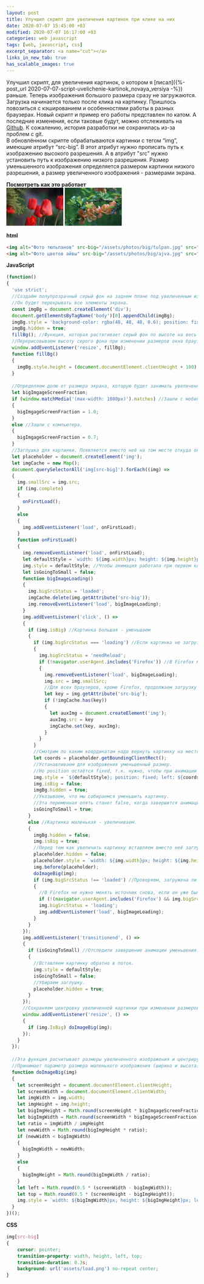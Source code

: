 ```yaml
---
layout: post
title: Улучшил скрипт для увеличения картинок при клике на них
date: 2020-07-07 15:45:00 +03
modified: 2020-07-07 16:17:00 +03
categories: web javascript
tags: [web, javascript, css]
excerpt_separator: <a name="cut"></a>
links_in_new_tab: true
has_scalable_images: true
---
```

Улучшил скрипт, для увеличения картинок, о котором я [писал]({%- post_url 2020-07-07-script-uvelichenie-kartinok_novaya_versiya -%}) раньше. Теперь изображения большого размера сразу не загружаются. Загрузка начинается только после клика на картинку. Пришлось повозиться с кэшированием и особенностями работы в разных браузерах. Новый скрипт и пример его работы представлен по катом. А последние изменения, если таковые будут, можно отслеживать на [Github](https://github.com/Mendeo/image_enlarger). К сожалению, история разработки не сохранилась из-за проблем с git.  
В обновлённом скрипте обрабатываются картинки с тегом “img”, имеющие атрибут “src-big”. В этот атрибут нужно прописать путь к изображению высокого разрешения. А в атрибут "src" нужно установить путь к изображению низкого разрешения. Размер уменьшенного изображения определяется размером картинки низкого разрешения, а размер увеличенного изображения - размерами экрана.

<a name="cut"></a>
**Посмотреть как это работает**  
<img alt="Фото тюльпанов" src-big1="/assets/photos/big/tulpan.jpg" src="/assets/photos/small/tulpan.jpg">
<img alt="Фото цветов айвы" src-big1="/assets/photos/big/ajva.jpg" src="/assets/photos/small/ajva.jpg">

**html**  

```html
<img alt="Фото тюльпанов" src-big="/assets/photos/big/tulpan.jpg" src="/assets/photos/small/tulpan.jpg">
<img alt="Фото цветов айвы" src-big="/assets/photos/big/ajva.jpg" src="/assets/photos/small/ajva.jpg">
```

**JavaScript**  

```javascript
(function()
{
  'use strict';
  //Создаём полупрозрачный серый фон на заднем плане под увеличенным изображением.
  //Он будет перекрывать все элементы экрана.
  const imgBg = document.createElement('div');
  document.getElementsByTagName('body')[0].appendChild(imgBg);
  imgBg.style = 'background-color: rgba(48, 48, 48, 0.6); position: fixed; top: 0px; left: 0px; width: 100%; z-index: 1';
  imgBg.hidden = true;
  fillBg(); //Функция, которая растягивает серый фон по высоте на весь экран.
  //Перерисовываем высоту серого фона при изменении размеров окна браузера.
  window.addEventListener('resize', fillBg);
  function fillBg()
  {
    imgBg.style.height = (document.documentElement.clientHeight + 100) + 'px';
  }
  
  //Определяем долю от размера экрана, которую будет занимать увеличенное изображение
  let bigImgageScreenFraction;
  if (window.matchMedia('(max-width: 1080px)').matches) //Зашли с мобильного.
  {
    bigImgageScreenFraction = 1.0;
  }
  else //Зашли с компьютера.
  {
    bigImgageScreenFraction = 0.7;
  }
  //Заглушка для картинки. Появляется вместо неё на том месте откуда она увеличилась.
  let placeholder = document.createElement('img');
  let imgCache = new Map();
  document.querySelectorAll('img[src-big]').forEach((img) =>
  {
    img.smallSrc = img.src;
    if (img.complete)
    {
      onFirstLoad();
    }
    else
    {
      img.addEventListener('load', onFirstLoad);
    }
    function onFirstLoad()
    {
      img.removeEventListener('load', onFirstLoad);
      let defaultStyle = `width: ${img.width}px; height: ${img.height}px`; //Устанавливаем фактические размеры маленькой картинки.
      img.style = defaultStyle; //Чтобы анимация работала при первом клике, нужно явно задать ширину и высоту для загруженной маленькой картинки.
      let isGoingToSmall = false;
      function bigImageLoading()
      {
        img.bigSrcStatus = 'loaded';
        imgCache.delete(img.getAttribute('src-big'));
        img.removeEventListener('load', bigImageLoading);
      }
      img.addEventListener('click', () => 
      {
        if (img.isBig) //Картинка большая - уменьшаем
        {
          if (img.bigSrcStatus === 'loading') //Если картинка не загрузилась, то мы ставим старое маленькое изображение в источник.
          {
            img.bigSrcStatus = 'needReload';
            if (!navigator.userAgent.includes('Firefox')) //В Firefox менять источник не нужно, т.к. он не кэширует недозагруженные изображения и одновременно не показывает background у них.
            {
              img.removeEventListener('load', bigImageLoading);
              img.src = img.smallSrc;
              //Для всех браузеров, кроме Firefox, продолжаем загрузку картинки в фоне (когда она маленькая). Если пользователь кликает по разным изображениям, то все эти изображения будут кэшироваться в Map'е imgCache.
              let key = img.getAttribute('src-big');
              if (!imgCache.has(key))
              {
                let auxImg = document.createElement('img');
                auxImg.src = key
                imgCache.set(key, auxImg);
              }
            }
          }
          //Смотрим по каким координатам надо вернуть картинку на место.
          let coords = placeholder.getBoundingClientRect();
          //Устанавливаем для изображения уменьшенный размер.
          //Но position остаётся fixed, т.к. нужно, чтобы при анимации уменьшения не смещались остальные элементы страницы.
          img.style = `${defaultStyle}; position: fixed; left: ${coords.left}px; top: ${coords.top}px`;
          img.isBig = false;
          imgBg.hidden = true;
          //Указываем, что мы собираемся уменьшить картинку.
          //Эта переменная опять станет false, когда завершится анимация уменьшения.
          isGoingToSmall = true;
        }
        else //Картинка маленькая - увеличиваем.
        {
          imgBg.hidden = false;
          img.isBig = true;
          //Перед тем как увеличить картинку вставляем вместо неё заглушку.
          placeholder.hidden = false;
          placeholder.style = `width: ${img.width}px; height: ${img.height}px; background-color: rgb(200, 200, 200)`;
          img.before(placeholder);
          doImageBig(img);
          if (img.bigSrcStatus !== 'loaded') //Проверяем, загружена ли уже полноразмерная картинка.
          {
            //В Firefox не нужно менять источник снова, если он уже был раньше изменён на большую картинку, иначе Firefox начнёт перезагружать картинку.
            if (!(navigator.userAgent.includes('Firefox') && img.bigSrcStatus === 'needReload')) img.src = img.getAttribute('src-big'); //Загружаем большое изображение.
            img.bigSrcStatus = 'loading';
            img.addEventListener('load', bigImageLoading);
          }
        }
      });
      img.addEventListener('transitionend', () =>
      {
        if (isGoingToSmall) //Отследили завершение анимации уменьшения.
        {
          //Вставляем картинку обратно в поток.
          img.style = defaultStyle;
          isGoingToSmall = false;
          //Убираем заглушку.
          placeholder.hidden = true;
        }
      }); 
      //Сохраняем центровку увеличенной картинки при изменении размеров окна браузера.
      window.addEventListener('resize', () => 
      {
        if (img.IsBig) doImageBig(img);
      });
    }
  });
  
  //Эта функция расчитывает размеры увеличенного изображения и центрирует его.
  //Принимает параметр размера маленького изображения (ширина и высота), что вычислить соотношение сторон.
  function doImageBig(img)
  {
    let screenHeight = document.documentElement.clientHeight;
    let screenWidth = document.documentElement.clientWidth;
    let imgWidth = img.width;
    let imgHeight = img.height;
    let bigImgHeight = Math.round(screenHeight * bigImgageScreenFraction);
    let bigImgWidth = Math.round(screenWidth * bigImgageScreenFraction);
    let ratio = imgWidth / imgHeight
    let newWidth = Math.round(bigImgHeight * ratio);
    if (newWidth < bigImgWidth)
    {
      bigImgWidth = newWidth;
    }
    else
    {
      bigImgHeight = Math.round(bigImgWidth / ratio);
    }
    let left = Math.round(0.5 * (screenWidth - bigImgWidth));
    let top = Math.round(0.5 * (screenHeight - bigImgHeight));
    img.style = `width: ${bigImgWidth}px; height: ${bigImgHeight}px; left: ${left}px; top: ${top}px; position: fixed; z-index: 2`;
  }
})();
```

**CSS**  

```css
img[src-big]
{
	cursor: pointer;
	transition-property: width, height, left, top;
	transition-duration: 0.3s;
	background: url('assets/load.png') no-repeat center;
}
```
<script type="text/javascript">
	(function()
	{
		'use strict';
		//Создаём полупрозрачный серый фон на заднем плане под увеличенным изображением.
		//Он будет перекрывать все элементы экрана.
		const imgBg = document.createElement('div');
		document.getElementsByTagName('body')[0].appendChild(imgBg);
		imgBg.style = 'background-color: rgba(48, 48, 48, 0.6); position: fixed; top: 0px; left: 0px; width: 100%; z-index: 1';
		imgBg.hidden = true;
		fillBg(); //Функция, которая растягивает серый фон по высоте на весь экран.
		//Перерисовываем высоту серого фона при изменении размеров окна браузера.
		window.addEventListener('resize', fillBg);
		function fillBg()
		{
		imgBg.style.height = (document.documentElement.clientHeight + 100) + 'px';
		}
		
		//Определяем долю от размера экрана, которую будет занимать увеличенное изображение
		let bigImgageScreenFraction;
		if (window.matchMedia('(max-width: 1080px)').matches) //Зашли с мобильного.
		{
		bigImgageScreenFraction = 1.0;
		}
		else //Зашли с компьютера.
		{
		bigImgageScreenFraction = 0.7;
		}
		//Заглушка для картинки. Появляется вместо неё на том месте откуда она увеличилась.
		let placeholder = document.createElement('img');
		let imgCache = new Map();
		document.querySelectorAll('img[src-big1]').forEach((img) =>
		{
		img.smallSrc = img.src;
		if (img.complete)
		{
			onFirstLoad();
		}
		else
		{
			img.addEventListener('load', onFirstLoad);
		}
		function onFirstLoad()
		{
			img.removeEventListener('load', onFirstLoad);
			let defaultStyle = `width: ${img.width}px; height: ${img.height}px`; //Устанавливаем фактические размеры маленькой картинки.
			img.style = defaultStyle; //Чтобы анимация работала при первом клике, нужно явно задать ширину и высоту для загруженной маленькой картинки.
			let isGoingToSmall = false;
			function bigImageLoading()
			{
			img.bigSrcStatus = 'loaded';
			imgCache.delete(img.getAttribute('src-big1'));
			img.removeEventListener('load', bigImageLoading);
			}
			img.addEventListener('click', () => 
			{
			if (img.isBig) //Картинка большая - уменьшаем
			{
				if (img.bigSrcStatus === 'loading') //Если картинка не загрузилась, то мы ставим старое маленькое изображение в источник.
				{
				img.bigSrcStatus = 'needReload';
				if (!navigator.userAgent.includes('Firefox')) //В Firefox менять источник не нужно, т.к. он не кэширует недозагруженные изображения и одновременно не показывает background у них.
				{
					img.removeEventListener('load', bigImageLoading);
					img.src = img.smallSrc;
					//Для всех браузеров, кроме Firefox, продолжаем загрузку картинки в фоне (когда она маленькая). Если пользователь кликает по разным изображениям, то все эти изображения будут кэшироваться в Map'е imgCache.
					let key = img.getAttribute('src-big1');
					if (!imgCache.has(key))
					{
					let auxImg = document.createElement('img');
					auxImg.src = key
					imgCache.set(key, auxImg);
					}
				}
				}
				//Смотрим по каким координатам надо вернуть картинку на место.
				let coords = placeholder.getBoundingClientRect();
				//Устанавливаем для изображения уменьшенный размер.
				//Но position остаётся fixed, т.к. нужно, чтобы при анимации уменьшения не смещались остальные элементы страницы.
				img.style = `${defaultStyle}; position: fixed; left: ${coords.left}px; top: ${coords.top}px`;
				img.isBig = false;
				imgBg.hidden = true;
				//Указываем, что мы собираемся уменьшить картинку.
				//Эта переменная опять станет false, когда завершится анимация уменьшения.
				isGoingToSmall = true;
			}
			else //Картинка маленькая - увеличиваем.
			{
				imgBg.hidden = false;
				img.isBig = true;
				//Перед тем как увеличить картинку вставляем вместо неё заглушку.
				placeholder.hidden = false;
				placeholder.style = `width: ${img.width}px; height: ${img.height}px; background-color: rgb(200, 200, 200)`;
				img.before(placeholder);
				doImageBig(img);
				if (img.bigSrcStatus !== 'loaded') //Проверяем, загружена ли уже полноразмерная картинка.
				{
				//В Firefox не нужно менять источник снова, если он уже был раньше изменён на большую картинку, иначе Firefox начнёт перезагружать картинку.
				if (!(navigator.userAgent.includes('Firefox') && img.bigSrcStatus === 'needReload')) img.src = img.getAttribute('src-big1'); //Загружаем большое изображение.
				img.bigSrcStatus = 'loading';
				img.addEventListener('load', bigImageLoading);
				}
			}
			});
			img.addEventListener('transitionend', () =>
			{
			if (isGoingToSmall) //Отследили завершение анимации уменьшения.
			{
				//Вставляем картинку обратно в поток.
				img.style = defaultStyle;
				isGoingToSmall = false;
				//Убираем заглушку.
				placeholder.hidden = true;
			}
			}); 
			//Сохраняем центровку увеличенной картинки при изменении размеров окна браузера.
			window.addEventListener('resize', () => 
			{
			if (img.IsBig) doImageBig(img);
			});
		}
		});
		
		//Эта функция расчитывает размеры увеличенного изображения и центрирует его.
		//Принимает параметр размера маленького изображения (ширина и высота), что вычислить соотношение сторон.
		function doImageBig(img)
		{
		let screenHeight = document.documentElement.clientHeight;
		let screenWidth = document.documentElement.clientWidth;
		let imgWidth = img.width;
		let imgHeight = img.height;
		let bigImgHeight = Math.round(screenHeight * bigImgageScreenFraction);
		let bigImgWidth = Math.round(screenWidth * bigImgageScreenFraction);
		let ratio = imgWidth / imgHeight
		let newWidth = Math.round(bigImgHeight * ratio);
		if (newWidth < bigImgWidth)
		{
			bigImgWidth = newWidth;
		}
		else
		{
			bigImgHeight = Math.round(bigImgWidth / ratio);
		}
		let left = Math.round(0.5 * (screenWidth - bigImgWidth));
		let top = Math.round(0.5 * (screenHeight - bigImgHeight));
		img.style = `width: ${bigImgWidth}px; height: ${bigImgHeight}px; left: ${left}px; top: ${top}px; position: fixed; z-index: 2`;
		}
	})();
</script>
<style>
	img[src-big1]
	{
		cursor: pointer;
		transition-property: width, height, left, top;
		transition-duration: 0.3s;
		background: url('assets/load.png') no-repeat center;
	}
</style>